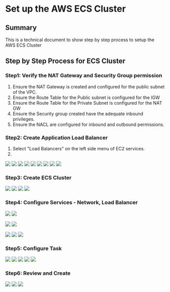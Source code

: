 # Set up the AWS ECS Cluster

## Summary
  This is a technical document to show step by step process to setup the AWS ECS Cluster
  
## Step by Step Process for ECS Cluster

### Step1: Verify the NAT Gateway and Security Group permission

  1. Ensure the NAT Gateway is created and configured for the public subnet of the VPC.
  2. Ensure the Route Table for the Public subnet is configured for the IGW
  3. Ensure the Route Table for the Private Subnet is configured for the NAT GW
  4. Ensure the Security group created have the adequate inbound privileges.
  5. Ensure the NACL are configured for inbound and outbound permissions.

### Step2: Create Application Load Balancer

  1. Select  "Load Balancers" on the left side menu of EC2 services.
  2. 
  

  ![](https://github.com/Babusrinivasan76/setupecscluster/blob/main/images/application%20load%20balancer/09-CreateServices-ApplLoadBalancer.png)
  ![](https://github.com/Babusrinivasan76/setupecscluster/blob/main/images/application%20load%20balancer/10-CreateServices-ApplLoadBalancer.png)
  ![](https://github.com/Babusrinivasan76/setupecscluster/blob/main/images/application%20load%20balancer/11-CreateServices-ApplLoadBalancer.png)
  ![](https://github.com/Babusrinivasan76/setupecscluster/blob/main/images/application%20load%20balancer/12-CreateServices-ApplLoadBalancer.png)
  ![](https://github.com/Babusrinivasan76/setupecscluster/blob/main/images/application%20load%20balancer/13-CreateServices-ApplLoadBalancer.png)
  ![](https://github.com/Babusrinivasan76/setupecscluster/blob/main/images/application%20load%20balancer/14-CreateServices-ApplLoadBalancer.png)
  ![](https://github.com/Babusrinivasan76/setupecscluster/blob/main/images/application%20load%20balancer/15-CreateServices-ApplLoadBalancer.png)
  ![](https://github.com/Babusrinivasan76/setupecscluster/blob/main/images/application%20load%20balancer/16-CreateServices-ApplLoadBalancer.png)
  ![](https://github.com/Babusrinivasan76/setupecscluster/blob/main/images/application%20load%20balancer/17-CreateServices-ApplLoadBalancer.png)

### Step3: Create ECS Cluster

![](https://github.com/Babusrinivasan76/setupecscluster/blob/main/images/01-CreateServices-ConfigServices.png)
![](https://github.com/Babusrinivasan76/setupecscluster/blob/main/images/02-CreateServices-ConfigServices.png)
![](https://github.com/Babusrinivasan76/setupecscluster/blob/main/images/03-CreateServices-ConfigServices.png)
![](https://github.com/Babusrinivasan76/setupecscluster/blob/main/images/04-CreateServices-ConfigServices.png)

### Step4: Configure Services - Network, Load Balancer

![](https://github.com/Babusrinivasan76/setupecscluster/blob/main/images/05-CreateServices-ConfigNetwork.png)
![](https://github.com/Babusrinivasan76/setupecscluster/blob/main/images/06-CreateServices-ConfigNetwork.png)


![](https://github.com/Babusrinivasan76/setupecscluster/blob/main/images/application%20load%20balancer/07-CreateServices-ApplLoadBalancer.png)
![](https://github.com/Babusrinivasan76/setupecscluster/blob/main/images/application%20load%20balancer/08-CreateServices-ApplLoadBalancer.png)

![](https://github.com/Babusrinivasan76/setupecscluster/blob/main/images/18-CreateServices.png)
![](https://github.com/Babusrinivasan76/setupecscluster/blob/main/images/19-CreateServices.png)
![](https://github.com/Babusrinivasan76/setupecscluster/blob/main/images/20-CreateServices-AutoScaling.png)

### Step5: Configure Task

![](https://github.com/Babusrinivasan76/setupecscluster/blob/main/images/01.createecscluster-task.png)
![](https://github.com/Babusrinivasan76/setupecscluster/blob/main/images/02.createecscluster-task.png)
![](https://github.com/Babusrinivasan76/setupecscluster/blob/main/images/03.createecscluster-task.png)
![](https://github.com/Babusrinivasan76/setupecscluster/blob/main/images/04.createecscluster-task.png)
![](https://github.com/Babusrinivasan76/setupecscluster/blob/main/images/05.createecscluster-task.png)

### Step6: Review and Create

![](https://github.com/Babusrinivasan76/setupecscluster/blob/main/images/21-CreateServices-Review.png)
![](https://github.com/Babusrinivasan76/setupecscluster/blob/main/images/22-CreateServices-Completion.png)
![](https://github.com/Babusrinivasan76/setupecscluster/blob/main/images/23-CreateServices-Completion.png)
